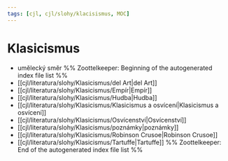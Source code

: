```yaml
---
tags: [cjl, cjl/slohy/klacisismus, MOC]
---
```

# Klasicismus
- umělecký směr
%% Zoottelkeeper: Beginning of the autogenerated index file list  %%
-  [[cjl/literatura/slohy/Klasicismus/del Art|del Art]]
-  [[cjl/literatura/slohy/Klasicismus/Empír|Empír]]
-  [[cjl/literatura/slohy/Klasicismus/Hudba|Hudba]]
-  [[cjl/literatura/slohy/Klasicismus/Klasicismus a osvícení|Klasicismus a osvícení]]
-  [[cjl/literatura/slohy/Klasicismus/Osvícenství|Osvícenství]]
-  [[cjl/literatura/slohy/Klasicismus/poznámky|poznámky]]
-  [[cjl/literatura/slohy/Klasicismus/Robinson Crusoe|Robinson Crusoe]]
-  [[cjl/literatura/slohy/Klasicismus/Tartuffe|Tartuffe]]
%% Zoottelkeeper: End of the autogenerated index file list  %%
